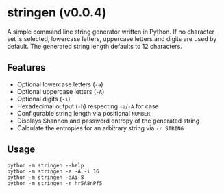 # stringen (v0.0.4)

A simple command line string generator written in Python. If no character set
is selected, lowercase letters, uppercase letters and digits are used by
default. The generated string length defaults to 12 characters.

## Features

- Optional lowercase letters (`-a`)
- Optional uppercase letters (`-A`)
- Optional digits (`-i`)
- Hexadecimal output (`-h`) respecting `-a`/`-A` for case
- Configurable string length via positional `NUMBER`
- Displays Shannon and password entropy of the generated string
- Calculate the entropies for an arbitrary string via `-r STRING`

## Usage

```shell
python -m stringen --help
python -m stringen -a -A -i 16
python -m stringen -aAi 8
python -m stringen -r hr5A8nPf5
```
